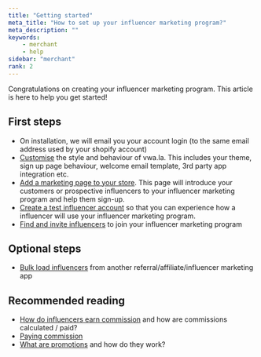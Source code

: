```yaml
---
title: "Getting started"
meta_title: "How to set up your influencer marketing program?"
meta_description: ""
keywords:
    - merchant
    - help
sidebar: "merchant"
rank: 2
---
```

Congratulations on creating your influencer marketing program. This article is here to help you get started!

## First steps

* On installation, we will email you your account login (to the same email address used by your shopify account)
* [Customise](/merchant/customisation) the style and behaviour of vwa.la. This includes your theme, sign up page behaviour, welcome email template, 3rd party app integration etc.
* [Add a marketing page to your store](/merchant/adding-a-page-to-your-store). This page will introduce your customers or prospective influencers to your influencer marketing program and help them sign-up.
* [Create a test influencer account](/merchant/how-to-create-a-test-account-or-bulk-upload-data) so that you can experience how a influencer will use your influencer marketing program.
* [Find and invite influencers](/merchant/inviting-influencers) to join your influencer marketing program

## Optional steps

* [Bulk load influencers](/merchant/how-to-create-a-test-account-or-bulk-upload-data) from another referral/affiliate/influencer marketing app

## Recommended reading

* [How do influencers earn commission](/merchant/influencer-commission) and how are commissions calculated / paid?
* [Paying commission](/merchant/paying-commission)
* [What are promotions](/merchant/promotions) and how do they work?